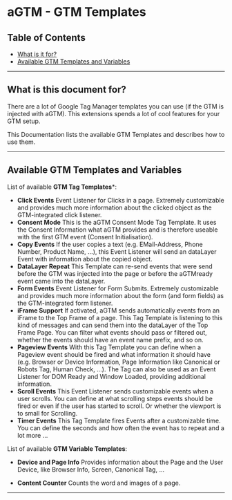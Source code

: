 # aGTM - GTM Templates

## Table of Contents

- [What is it for?](#what-is-this-document-it-for)
- [Available GTM Templates and Variables](#available-gtm-templates-and-variables)

---

## What is this document for?

There are a lot of Google Tag Manager templates you can use (if the GTM is injected with aGTM).
This extensions spends a lot of cool features for your GTM setup.

This Documentation lists the available GTM Templates and describes how to use them.

---

## Available GTM Templates and Variables

List of available **GTM Tag Templates***:

- **Click Events**
  Event Listener for Clicks in a page. Extremely customizable and provides much more information about the clicked object as the GTM-integrated click listener.
- **Consent Mode**
  This is the aGTM Consent Mode Tag Template. It uses the Consent Information what aGTM provides and is therefore useable with the first GTM event (Consent Initialisation).
- **Copy Events**
  If the user copies a text (e.g. EMail-Address, Phone Number, Product Name, ...), this Event Listener will send an dataLayer Event with information about the copied object.
- **DataLayer Repeat**
  This Template can re-send events that were send before the GTM was injected into the page or before the aGTMready event came into the dataLayer.
- **Form Events**
  Event Listener for Form Submits. Extremely customizable and provides much more information about the form (and form fields) as the GTM-integrated form listener.
- **iFrame Support**
  If activated, aGTM sends automatically events from an iFrame to the Top Frame of a page. This Tag Template is listening to this kind of messages and can send them into the dataLayer of the Top Frame Page. You can filter what events should pass or filtered out, whether the events should have an event name prefix, and so on.
- **Pageview Events**
  With this Tag Template you can define when a Pageview event should be fired and what information it should have (e.g. Browser or Device Information, Page Information like Canonical or Robots Tag, Human Check, ...). The Tag can also be used as an Event Listener for DOM Ready and Window Loaded, providing additional information.
- **Scroll Events**
  This Event Listener sends customizable events when a user scrolls. You can define at what scrolling steps events should be fired or even if the user has started to scroll. Or whether the viewport is to small for Scrolling.
- **Timer Events**
  This Tag Template fires Events after a customizable time. You can define the seconds and how often the event has to repeat and a lot more ...

List of available **GTM Variable Templates**:

- **Device and Page Info**
  Provides information about the Page and the User Device, like Browser Info, Screen, Canonical Tag, ...

- **Content Counter**
  Counts the word and images of a page.

---
